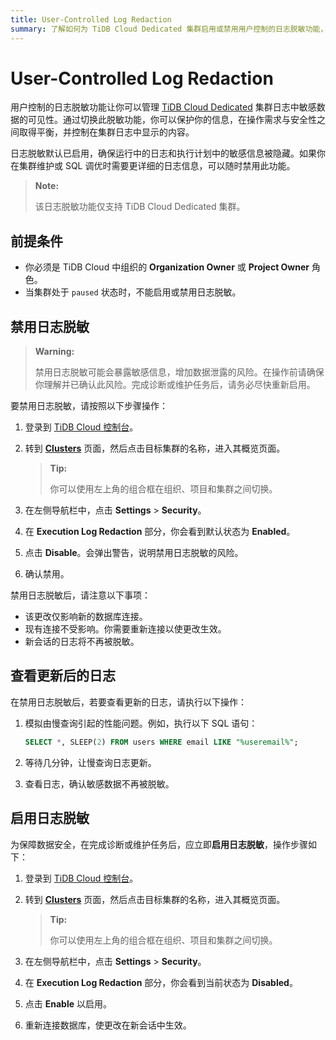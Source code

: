 ```yaml
---
title: User-Controlled Log Redaction
summary: 了解如何为 TiDB Cloud Dedicated 集群启用或禁用用户控制的日志脱敏功能，以管理执行日志中的敏感数据可见性。
---
```


# User-Controlled Log Redaction

用户控制的日志脱敏功能让你可以管理 [TiDB Cloud Dedicated](/tidb-cloud/select-cluster-tier.md#tidb-cloud-dedicated) 集群日志中敏感数据的可见性。通过切换此脱敏功能，你可以保护你的信息，在操作需求与安全性之间取得平衡，并控制在集群日志中显示的内容。

日志脱敏默认已启用，确保运行中的日志和执行计划中的敏感信息被隐藏。如果你在集群维护或 SQL 调优时需要更详细的日志信息，可以随时禁用此功能。

> **Note:**
>
> 该日志脱敏功能仅支持 TiDB Cloud Dedicated 集群。

## 前提条件

* 你必须是 TiDB Cloud 中组织的 **Organization Owner** 或 **Project Owner** 角色。
* 当集群处于 `paused` 状态时，不能启用或禁用日志脱敏。

## 禁用日志脱敏

> **Warning:**
>
> 禁用日志脱敏可能会暴露敏感信息，增加数据泄露的风险。在操作前请确保你理解并已确认此风险。完成诊断或维护任务后，请务必尽快重新启用。

要禁用日志脱敏，请按照以下步骤操作：

1. 登录到 [TiDB Cloud 控制台](https://tidbcloud.com/)。
2. 转到 [**Clusters**](https://tidbcloud.com/project/clusters) 页面，然后点击目标集群的名称，进入其概览页面。

    > **Tip:**
    >
    > 你可以使用左上角的组合框在组织、项目和集群之间切换。

3. 在左侧导航栏中，点击 **Settings** > **Security**。
4. 在 **Execution Log Redaction** 部分，你会看到默认状态为 **Enabled**。
5. 点击 **Disable**。会弹出警告，说明禁用日志脱敏的风险。
6. 确认禁用。

禁用日志脱敏后，请注意以下事项：

* 该更改仅影响新的数据库连接。
* 现有连接不受影响。你需要重新连接以使更改生效。
* 新会话的日志将不再被脱敏。

## 查看更新后的日志

在禁用日志脱敏后，若要查看更新的日志，请执行以下操作：

1. 模拟由慢查询引起的性能问题。例如，执行以下 SQL 语句：

    ```sql
    SELECT *, SLEEP(2) FROM users WHERE email LIKE "%useremail%";
    ```

2. 等待几分钟，让慢查询日志更新。
3. 查看日志，确认敏感数据不再被脱敏。

## 启用日志脱敏

为保障数据安全，在完成诊断或维护任务后，应立即**启用日志脱敏**，操作步骤如下：

1. 登录到 [TiDB Cloud 控制台](https://tidbcloud.com/)。
2. 转到 [**Clusters**](https://tidbcloud.com/project/clusters) 页面，然后点击目标集群的名称，进入其概览页面。

    > **Tip:**
    >
    > 你可以使用左上角的组合框在组织、项目和集群之间切换。

3. 在左侧导航栏中，点击 **Settings** > **Security**。
4. 在 **Execution Log Redaction** 部分，你会看到当前状态为 **Disabled**。
5. 点击 **Enable** 以启用。
6. 重新连接数据库，使更改在新会话中生效。

